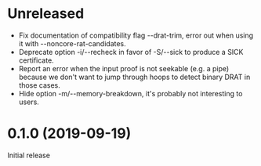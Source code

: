 # Unreleased

- Fix documentation of compatibility flag --drat-trim, error out when using it
  with --noncore-rat-candidates.
- Deprecate option -i/--recheck in favor of -S/--sick to produce a SICK
  certificate.
- Report an error when the input proof is not seekable (e.g. a pipe) because we
  don't want to jump through hoops to detect binary DRAT in those cases.
- Hide option -m/--memory-breakdown, it's probably not interesting to users.

# 0.1.0 (2019-09-19)

Initial release
